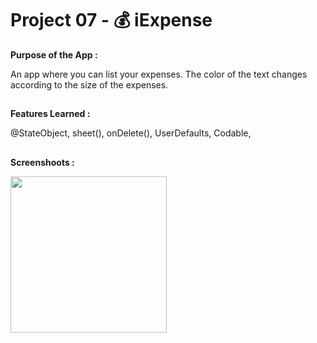 # Project 07 - 💰 iExpense

**Purpose of the App :**

An app where you can list your expenses. The color of the text changes according to the size of the expenses.

##

**Features Learned :**

@StateObject, sheet(), onDelete(), UserDefaults, Codable,

##

**Screenshoots :**

<img src="screenshot/screenshot1.gif" width="250"/>
